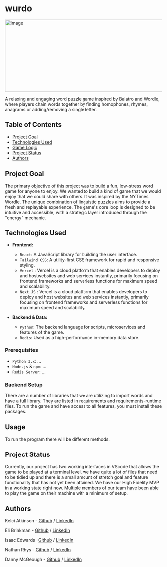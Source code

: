 # wurdo
<img width="815" height="231" alt="image" src="https://github.com/user-attachments/assets/48e5cf77-5bda-41cd-9fd7-7640dba34efe" />

A relaxing and engaging word puzzle game inspired by Balatro and Wordle, where players chain words together by finding homophones, rhymes, anagrams or adding/removing a single letter.

## Table of Contents

- [Project Goal](#project-goal)
- [Technologies Used](#technologies-used)
- [Game Logic](#game-logic)
- [Project Status](#project-status)
- [Authors](#authors)

## Project Goal
The primary objective of this project was to build a fun, low-stress word game for anyone to enjoy. We wanted to build a kind of game that we would enjoy that we could share with others. It was inspired by the NYTimes Wordle. The unique combination of linguistic puzzles aims to provide a fresh and replayable experience. The game's core loop is designed to be intuitive and accessible, with a strategic layer introduced through the "energy" mechanic.

## Technologies Used
- **Frontend:**
  - `React`: A JavaScript library for building the user interface.
  - `Tailwind CSS`: A utility-first CSS framework for rapid and responsive styling.
  - `Vercel` : Vercel is a cloud platform that enables developers to deploy and hostwebsites and web services instantly, primarily focusing on frontend       frameworks and serverless functions for maximum speed and scalability.
  - `Next.JS` : Vercel is a cloud platform that enables developers to deploy and host websites and web services instantly, primarily focusing on frontend frameworks and serverless functions for maximum speed and scalability.

- **Backend & Data:**
  - `Python`: The backend language for scripts, microservices and features of the game.
  - `Redis`: Used as a high-performance in-memory data store.

### Prerequisites

* `Python 3.x`: ...
* `Node.js` & `npm`: ...
* `Redis Server`: ...

### Backend Setup
There are a number of libraries that we are utilizing to import words and have a full library. They are listed in requirements and requirements-runtime files. To run the game and have access to all features, you must install these packages.

## Usage

To run the program there will be different methods.

## Project Status
Currently, our project has two working interfaces in VScode that allows the game to be played at a terminal level.
we have quite a lot of files that need to be tidied up and there is a small amount of stretch goal and feature
functionality that has not yet been attained. We have our High Fidelity MVP in a working state right now.
Multiple members of our team have been able to play the game on their machine with a minimum of setup.

## Authors
Kelci Atkinson - [Github](https://github.com/kelciatkinson) / [LinkedIn](https://www.linkedin.com/in/kelciatkinson/)

Eli Brinkman - [Github](https://github.com/elibrank) / [LinkedIn](https://www.linkedin.com/in/elias-brinkman/)

Isaac Edwards -[Github](https://github.com/IsaacTheEddy) / [LinkedIn](https://www.linkedin.com/in/isaactheedwards/)

Nathan Rhys - [Github](https://github.com/3lackrukh) / [LinkedIn](https://www.linkedin.com/in/nathan-rhys/)

Danny McGeough - [Github](https://github.com/DanielMcgeough) / [LinkedIn](https://www.linkedin.com/in/danielmcgeough/)
